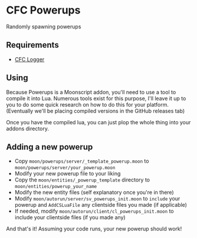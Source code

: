 # CFC Powerups
Randomly spawning powerups

## Requirements

 - [CFC Logger](https://github.com/CFC-Servers/cfc_logger)

## Using
Because Powerups is a Moonscript addon, you'll need to use a tool to compile it into Lua.
Numerous tools exist for this purpose, I'll leave it up to you to do some quick research on how to do this for your platform.
(Eventually we'll be placing compiled versions in the GitHub releases tab)

Once you have the compiled lua, you can just plop the whole thing into your addons directory.


## Adding a new powerup
 - Copy `moon/powerups/server/_template_powerup.moon` to `moon/powerups/server/your_powerup.moon`
 - Modify your new powerup file to your liking
 - Copy the `moon/entities/_powerup_template` directory to `moon/entities/powerup_your_name`
 - Modify the new entity files (self explanatory once you're in there)
 - Modify `moon/autorun/server/sv_powerups_init.moon` to `include` your powerup and `AddCSLuaFile` any clientside files you made (if applicable)
 - If needed, modify `moon/autorun/client/cl_powerups_init.moon` to include your clientside files (if you made any)

And that's it! Assuming your code runs, your new powerup should work!
